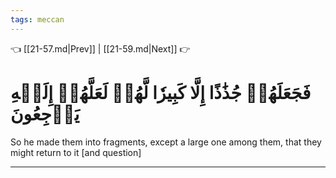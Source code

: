 ```yaml
---
tags: meccan
---
```


👈 [[21-57.md|Prev]] | [[21-59.md|Next]] 👉

# فَجَعَلَهُمۡ جُذَٰذًا إِلَّا كَبِيرٗا لَّهُمۡ لَعَلَّهُمۡ إِلَيۡهِ يَرۡجِعُونَ

So he made them into fragments, except a large one among them, that they might return to it [and question]

---

